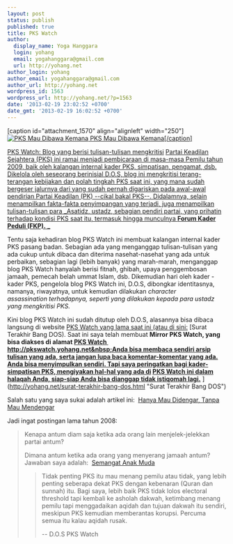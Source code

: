 ```yaml
---
layout: post
status: publish
published: true
title: PKS Watch
author:
  display_name: Yoga Hanggara
  login: yohang
  email: yogahanggara@gmail.com
  url: http://yohang.net
author_login: yohang
author_email: yogahanggara@gmail.com
author_url: http://yohang.net
wordpress_id: 1563
wordpress_url: http://yohang.net/?p=1563
date: '2013-02-19 23:02:52 +0700'
date_gmt: '2013-02-19 16:02:52 +0700'
---
```

[caption id="attachment\_1570" align="alignleft" width="250"] [![PKS Mau Dibawa Kemana](http://yohang.net/wp-content/uploads/pks-watch-250x184.jpg) PKS Mau Dibawa Kemana[/caption]](http://yohang.net/wp-content/uploads/pks-watch.jpg)

[PKS Watch:&nbsp;Blog yang berisi tulisan-tulisan mengkritisi](http://pkswatch.blogspot.com) [Partai Keadilan Sejahtera (PKS) ini ramai menjadi pembicaraan di masa-masa Pemilu tahun 2009, baik oleh kalangan internal kader PKS, simpatisan, pengamat, dsb. Dikelola oleh seseorang berinisial D.O.S,&nbsp;blog ini mengkritisi terang-terangan kebijakan dan polah tingkah PKS saat ini, yang mana sudah bergeser jalurnya dari yang sudah pernah digariskan pada awal-awal pendirian Partai Keadilan (PK) --cikal bakal PKS--. Didalamnya, selain menampilkan fakta-fakta penyimpangan yang terjadi, juga menampilkan tulisan-tulisan para&nbsp;_Asatidz, ustadz, sebagian pendiri partai, yang prihatin terhadap kondisi PKS saat itu, termasuk hingga munculnya **Forum Kader Peduli (FKP).** _](http://www.pks.or.id/)

Tentu saja kehadiran blog PKS Watch ini membuat kalangan internal kader PKS pasang badan.&nbsp;Sebagian ada yang menganggap tulisan-tulisan yang ada cukup untuk dibaca dan diterima nasehat-nasehat yang ada untuk perbaikan, sebagian lagi (lebih banyak) yang marah-marah, menganggap blog PKS Watch hanyalah berisi fitnah, ghibah, upaya penggembosan jamaah, pemecah belah ummat Islam, dsb.&nbsp;Dikemudian hari oleh kader -kader PKS, pengelola blog PKS Watch ini, D.O.S, dibongkar identitasnya, namanya, riwayatnya, untuk kemudian dilakukan&nbsp;_character assassination&nbsp;terhadapnya, seperti yang dilakukan kepada para ustadz yang mengkritisi PKS._

Kini blog PKS Watch ini sudah ditutup oleh D.O.S, alasannya bisa dibaca langsung di website [PKS Watch&nbsp;yang lama saat ini (atau di sini:](http://pkswatch.blogspot.com) [Surat Terakhir Bang DOS). Saat ini saya telah membuat **Mirror PKS Watch, yang bisa diakses di alamat [PKS Watch&nbsp;](http://pkswatch.yohang.net) [http://pkswatch.yohang.net&nbsp;Anda bisa membaca sendiri arsip tulisan yang ada, serta jangan lupa baca komentar-komentar yang ada. Anda bisa menyimpulkan sendiri. Tapi saya peringatkan bagi kader-simpatisan PKS, mengiyakan hal-hal yang ada di](http://pkswatch.yohang.net) [PKS Watch ini dalam halaqah Anda, siap-siap Anda bisa dianggap tidak istiqomah lagi.](http://pkswatch.yohang.net/)** ](http://yohang.net/surat-terakhir-bang-dos.html "Surat Terakhir Bang DOS")

Salah satu yang saya sukai adalah artikel ini:&nbsp; [Hanya Mau Didengar, Tanpa Mau Mendengar](http://pkswatch.yohang.net/hanya-mau-didengar-tanpa-mau-mendengar.html)

Jadi ingat postingan lama tahun 2008:

> Kenapa antum diam saja ketika ada orang lain menjelek-jelekkan partai antum?
> 
> Dimana antum ketika ada orang yang menyerang jamaah antum?  
> Jawaban saya adalah:&nbsp; [Semangat Anak Muda](http://yohang.net/semangat-anak-muda.html)
> 
> > Tidak penting PKS itu mau menang pemilu atau tidak, yang lebih penting seberapa dekat PKS dengan kebenaran (Quran dan sunnah) itu. Bagi saya, lebih baik PKS tidak lolos electoral threshold tapi kembali ke asholah dakwah, ketimbang menang pemilu tapi menggadaikan aqidah dan tujuan dakwah itu sendiri, meskipun PKS kemudian memberantas korupsi. Percuma semua itu kalau aqidah rusak.
> > 
> > -- D.O.S PKS Watch